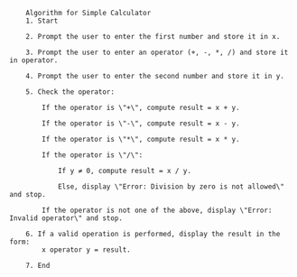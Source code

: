 
        Algorithm for Simple Calculator
        1. Start
     
        2. Prompt the user to enter the first number and store it in x.
   
        3. Prompt the user to enter an operator (+, -, *, /) and store it in operator.

        4. Prompt the user to enter the second number and store it in y.
    
        5. Check the operator:
   
            If the operator is \"+\", compute result = x + y.
    
            If the operator is \"-\", compute result = x - y.
     
            If the operator is \"*\", compute result = x * y.
    
            If the operator is \"/\":
     
                If y ≠ 0, compute result = x / y.
      
                Else, display \"Error: Division by zero is not allowed\" and stop.
    
            If the operator is not one of the above, display \"Error: Invalid operator\" and stop.
  
        6. If a valid operation is performed, display the result in the form:
            x operator y = result.
       
        7. End
    
